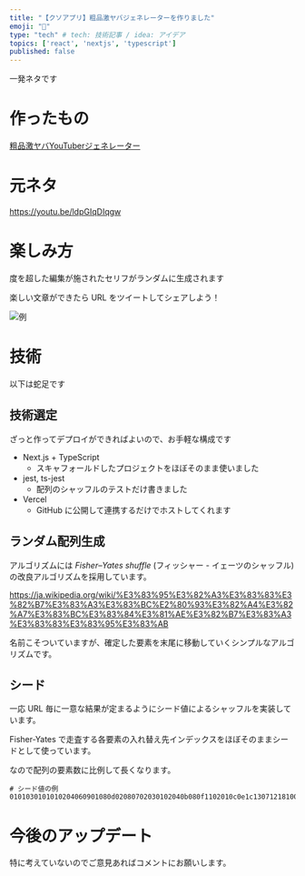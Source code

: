```yaml
---
title: "【クソアプリ】粗品激ヤバジェネレーターを作りました"
emoji: "💸"
type: "tech" # tech: 技術記事 / idea: アイデア
topics: ['react', 'nextjs', 'typescript']
published: false
---
```


一発ネタです

# 作ったもの

[粗品激ヤバYouTuberジェネレーター](https://soshina.cmario.net/)

# 元ネタ

https://youtu.be/ldpGIqDIqgw

# 楽しみ方

度を超した編集が施されたセリフがランダムに生成されます

楽しい文章ができたら URL をツイートしてシェアしよう！

![例](https://storage.googleapis.com/zenn-user-upload/7cf7543507fd-20220419.jpeg)

# 技術

以下は蛇足です

## 技術選定

ざっと作ってデプロイができればよいので、お手軽な構成です

- Next.js + TypeScript
  - スキャフォールドしたプロジェクトをほぼそのまま使いました
- jest, ts-jest
  - 配列のシャッフルのテストだけ書きました
- Vercel
  - GitHub に公開して連携するだけでホストしてくれます

## ランダム配列生成

アルゴリズムには *Fisher–Yates shuffle* (フィッシャー - イェーツのシャッフル) の改良アルゴリズムを採用しています。

https://ja.wikipedia.org/wiki/%E3%83%95%E3%82%A3%E3%83%83%E3%82%B7%E3%83%A3%E3%83%BC%E2%80%93%E3%82%A4%E3%82%A7%E3%83%BC%E3%83%84%E3%81%AE%E3%82%B7%E3%83%A3%E3%83%83%E3%83%95%E3%83%AB

名前こそついていますが、確定した要素を末尾に移動していくシンプルなアルゴリズムです。

## シード

一応 URL 毎に一意な結果が定まるようにシード値によるシャッフルを実装しています。

Fisher-Yates で走査する各要素の入れ替え先インデックスをほぼそのままシードとして使っています。

なので配列の要素数に比例して長くなります。

```
# シード値の例
0101030101010204060901080d02080702030102040b080f1102010c0e1c13071218100d0c25110e1e0e21220a0703070a2d112b1a1c2d2911081e222c2e220334130a0220162e28171e0b0f1643
```

# 今後のアップデート

特に考えていないのでご意見あればコメントにお願いします。
